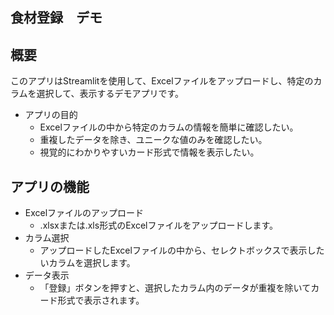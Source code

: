 ## 食材登録　デモ

## 概要
このアプリはStreamlitを使用して、Excelファイルをアップロードし、特定のカラムを選択して、表示するデモアプリです。

- アプリの目的
  - Excelファイルの中から特定のカラムの情報を簡単に確認したい。
  - 重複したデータを除き、ユニークな値のみを確認したい。
  - 視覚的にわかりやすいカード形式で情報を表示したい。

## アプリの機能
- Excelファイルのアップロード
  - .xlsxまたは.xls形式のExcelファイルをアップロードします。
- カラム選択
  - アップロードしたExcelファイルの中から、セレクトボックスで表示したいカラムを選択します。
- データ表示
  - 「登録」ボタンを押すと、選択したカラム内のデータが重複を除いてカード形式で表示されます。
